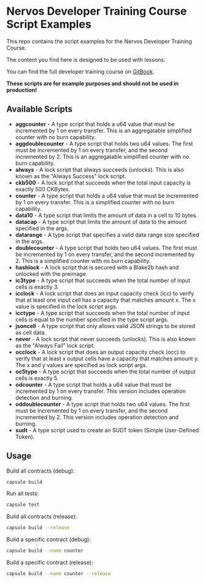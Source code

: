 # Nervos Developer Training Course Script Examples

This repo contains the script examples for the Nervos Developer Training Course.

The content you find here is designed to be used with lessons.

You can find the full developer training course on [GitBook](https://nervos.gitbook.io/developer-training-course/).

**These scripts are for example purposes and should not be used in production!**

## Available Scripts

* **aggcounter** - A type script that holds a u64 value that must be incremented by 1 on every transfer. This is an aggregatable simplified counter with no burn capability. 
* **aggdoublecounter** - A type script that holds two u64 values. The first must be incremented by 1 on every transfer, and the second incremented by 2. This is an aggregatable simplified counter with no burn capability. 
* **always** - A lock script that always succeeds (unlocks). This is also known as the "Always Success" lock script.
* **ckb500** - A lock script that succeeds when the total input capacity is exactly 500 CKBytes.
* **counter** - A type script that holds a u64 value that must be incremented by 1 on every transfer. This is a simplified counter with no burn capability.
* **data10** - A type script that limits the amount of data in a cell to 10 bytes.
* **datacap** - A type script that limits the amount of data to the amount specified in the args.
* **datarange** - A type script that specifies a valid data range size specified in the args.
* **doublecounter** - A type script that holds two u64 values. The first must be incremented by 1 on every transfer, and the second incremented by 2. This is a simplified counter with no burn capability.
* **hashlock** - A lock script that is secured with a Blake2b hash and unlocked with the preimage.
* **ic3type** - A type script that succeeds when the total number of input cells is exactly 3.
* **icclock** - A lock script that does an input capacity check (icc) to verify that at least one input cell has a capacity that matches amount x. The x value is specified in the lock script args.
* **icctype** - A type script that succeeds when the total number of input cells is equal to the number specified in the type script args.
* **jsoncell** - A type script that only allows valid JSON strings to be stored as cell data.
* **never** - A lock script that never succeeds (unlocks). This is also known as the "Always Fail" lock script.
* **occlock** - A lock script that does an output capacity check (occ) to verify that at least x output cells have a capacity that matches amount y. The x and y values are specified as lock script args.
* **oc5type** - A type script that succeeds when the total number of output cells is exactly 5.
* **odcounter** - A type script that holds a u64 value that must be incremented by 1 on every transfer. This version includes operation detection and burning.
* **oddoublecounter** - A type script that holds two u64 values. The first must be incremented by 1 on every transfer, and the second incremented by 2. This version includes operation detection and burning.
* **sudt** - A type script used to create an SUDT token (Simple User-Defined Token). 

## Usage

Build all contracts (debug):

``` sh
capsule build
```

Run all tests:

``` sh
capsule test
```

Build all contracts (release):
``` sh
capsule build --release
```

Build a specific contract (debug):
``` sh
capsule build --name counter
```

Build a specific contract (release):
``` sh
capsule build --name counter --release
```
